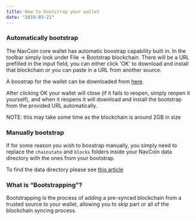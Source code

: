 ```yaml
---
title: How to bootstrap your wallet
date: "2019-03-21"
---
```


### Automatically bootstrap

The NavCoin core wallet has automatic boostrap capability built in. In the toolbar simply look under File -> Bootstrap blockchain. There will be a URL prefilled in the input field, you can either click 'OK' to download and install that blockchain or you can paste in a URL from another source.

A boostrap for the wallet can be downloaded from [here](https://s3.amazonaws.com/navcoin-bootstrap/bootstrap-navcoin_mainnet.tar).

After clicking OK your wallet will close (if it fails to reopen, simply reopen it yourself), and when it reopens it will download and install the bootstrap from the provided URL automatically.

NOTE: this may take some time as the blockchain is around 2GB in size


### Manually bootstrap

If for some reason you wish to boostrap manually, you simply need to replace the `chainstate` and `blocks` folders inside your NavCoin data directory with the ones from your bootstrap.

To find the data directory please see [this article](/navcoin-core/locate-your-data-directory/)

### What is “Bootstrapping”? 

Bootstrapping is the process of adding a pre-synced blockchain from a trusted source to your wallet, allowing you to skip part or all of the blockchain syncing process. 

